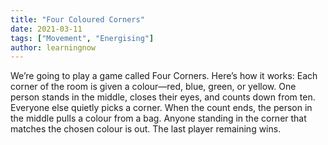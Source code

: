 ```yaml
---
title: "Four Coloured Corners"
date: 2021-03-11
tags: ["Movement", "Energising"]
author: learningnow
---
```


We’re going to play a game called Four Corners. Here’s how it works: Each corner of the room is given a colour—red, blue, green, or yellow. One person stands in the middle, closes their eyes, and counts down from ten. Everyone else quietly picks a corner. When the count ends, the person in the middle pulls a colour from a bag. Anyone standing in the corner that matches the chosen colour is out. The last player remaining wins.
